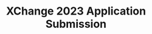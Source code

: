 ---
title: XChange 2023 Application Submission
redirect_to: https://docs.google.com/forms/d/e/1FAIpQLSeabk-Jt3nbiLckym-xwp3WIOWfXt6G1DG2C9UXo5kRmae_rg/viewform
redirect_from: 
  - /XChange2023ApplicationSubmission
  - /XChange2023ApplicationSubmission
---